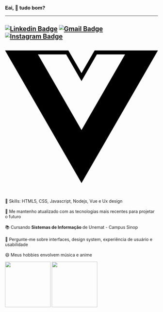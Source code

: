 ### Eai, 👋 tudo bom?
----
[![Linkedin Badge](https://img.shields.io/badge/-jhonatanborg-blue?style=flat-square&logo=Linkedin&logoColor=white&link=https://www.linkedin.com/in/jhonatanborg/)](https://www.linkedin.com/in/jhonatanborg/)
[![Gmail Badge](https://img.shields.io/badge/-gmail-c14438?style=flat-square&logo=Gmail&logoColor=white&link=mailto:web.jhonatanborgesdj@gmail.com)](mailto:web.jhonatanborgesdj@gmail.com)
[![Instagram Badge](https://img.shields.io/badge/-@jhonatanborg-C13584?style=flat-square&labelColor=C13584&logo=instagram&logoColor=white&link=https://www.instagram.com/jhonatanborg)](https://www.instagram.com/jhonatanborg/)
<svg role="img" viewBox="0 0 24 24" xmlns="http://www.w3.org/2000/svg"><path d="M24,1.61H14.06L12,5.16,9.94,1.61H0L12,22.39ZM12,14.08,5.16,2.23H9.59L12,6.41l2.41-4.18h4.43Z"/></svg>
----


  📌 Skills: HTML5, CSS, Javascript, Nodejs, Vue e Ux design  <br>
  <br>
  💙 Me mantenho atualizado com as tecnologias mais recentes para projetar o futuro <br>
  <br>
  📚 Cursando <b> Sistemas de Informação </b> de Unemat - Campus Sinop  <br>
  <br>
  🚀 Pergunte-me sobre interfaces, design system, experiência de usuário e usabilidade <br>
  <br>
  😄 Meus hobbies envolvem música e anime <br>
<p align="left">

  <img height="150em" src="https://github-readme-stats.vercel.app/api?username=jhonatanborg&show_icons=true&hide=prs,issues&include_all_commits=true&count_private=true&theme=default" />
  <img height="150em" src="https://github-readme-stats.vercel.app/api/top-langs/?username=jhonatanborg&layout=compact&hide=php" />

</p>
